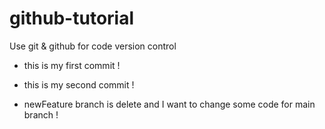 # github-tutorial
Use git &amp; github for code version control

- this is my first commit !

- this is my second commit !

- newFeature branch is delete and I want to change some code for main branch !